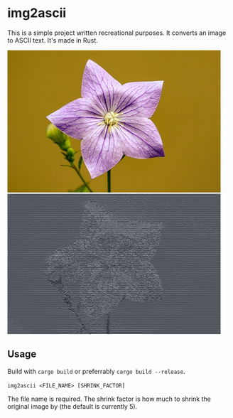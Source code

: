 # img2ascii

This is a simple project written recreational purposes. It converts an image to ASCII text. It's made in Rust.

![Before](demo_before.jpg)
![After](demo_after.png)

## Usage

Build with `cargo build` or preferrably `cargo build --release`.

`img2ascii <FILE_NAME> [SHRINK_FACTOR]`

The file name is required. The shrink factor is how much to shrink the original image by (the default is currently 5).
